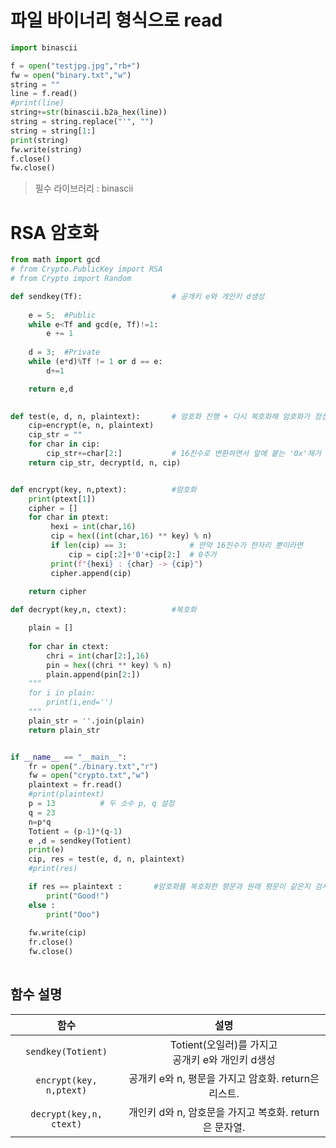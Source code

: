# 파일 바이너리 형식으로 read   
```python
import binascii

f = open("testjpg.jpg","rb+")
fw = open("binary.txt","w")
string = ""
line = f.read()
#print(line)
string+=str(binascii.b2a_hex(line))
string = string.replace("'", "")
string = string[1:]
print(string)
fw.write(string)
f.close()
fw.close()
```

> 필수 라이브러리 : binascii    


# RSA 암호화   
```python
from math import gcd
# from Crypto.PublicKey import RSA
# from Crypto import Random

def sendkey(Tf):                    # 공개키 e와 개인키 d생성
    
    e = 5;  #Public 
    while e<Tf and gcd(e, Tf)!=1:
        e += 1
    
    d = 3;  #Private
    while (e*d)%Tf != 1 or d == e:
        d+=1

    return e,d
    

def test(e, d, n, plaintext):       # 암호화 진행 + 다시 복호화해 암호화가 정상적으로 진행되는지 test
    cip=encrypt(e, n, plaintext)
    cip_str = ""
    for char in cip:
        cip_str+=char[2:]			# 16진수로 변환하면서 앞에 붙는 '0x'제거
    return cip_str, decrypt(d, n, cip)


def encrypt(key, n,ptext):          #암호화
    print(ptext[1])
    cipher = []
    for char in ptext:
         hexi = int(char,16)
         cip = hex((int(char,16) ** key) % n)
         if len(cip) == 3:				# 만약 16진수가 한자리 뿐이라면
             cip = cip[:2]+'0'+cip[2:]	# 0추가
         print(f"{hexi} : {char} -> {cip}")
         cipher.append(cip)
    
    return cipher

def decrypt(key,n, ctext):          #복호화

    plain = []
    
    for char in ctext:
        chri = int(char[2:],16)
        pin = hex((chri ** key) % n)
        plain.append(pin[2:])
    """
    for i in plain:
        print(i,end='')
    """  
    plain_str = ''.join(plain)
    return plain_str


if __name__ == "__main__":
    fr = open("./binary.txt","r")
    fw = open("crypto.txt","w")
    plaintext = fr.read()
    #print(plaintext)
    p = 13          # 두 소수 p, q 설정
    q = 23
    n=p*q
    Totient = (p-1)*(q-1)
    e ,d = sendkey(Totient)
    print(e)
    cip, res = test(e, d, n, plaintext)
    #print(res)

    if res == plaintext :       #암호화를 복호화한 평문과 원래 평문이 같은지 검사
        print("Good!")
    else :
        print("Ooo")
    
    fw.write(cip)
    fr.close()
    fw.close()
    
```    
	
## 함수 설명   
|함수|설명|
|:------------:|:-------------------------------------------------:|   
|```sendkey(Totient)```|Totient(오일러)를 가지고<br /> 공개키 e와 개인키 d생성|    
|```encrypt(key, n,ptext)```|공개키 e와 n, 평문을 가지고 암호화. return은 리스트. |
|```decrypt(key,n, ctext)```|개인키 d와 n, 암호문을 가지고 복호화. return은 문자열. |    
	   
	